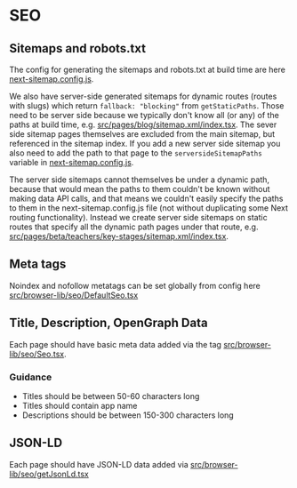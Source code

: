 # SEO

## Sitemaps and robots.txt

The config for generating the sitemaps and robots.txt at build time are here [next-sitemap.config.js](../next-sitemap.config.js).

We also have server-side generated sitemaps for dynamic routes (routes with slugs) which return `fallback: "blocking"` from `getStaticPaths`. Those need to be server side because we typically don't know all (or any) of the paths at build time, e.g. [src/pages/blog/sitemap.xml/index.tsx](../src/pages/blog/sitemap.xml/index.tsx). The sever side sitemap pages themselves are excluded from the main sitemap, but referenced in the sitemap index. If you add a new server side sitemap you also need to add the path to that page to the `serversideSitemapPaths` variable in [next-sitemap.config.js](../next-sitemap.config.js).

The server side sitemaps cannot themselves be under a dynamic path, because that would mean the paths to them
couldn't be known without making data API calls, and that means we couldn't easily specify the paths to them
in the next-sitemap.config.js file (not without duplicating some Next routing functionality). Instead we create server side sitemaps on static routes that specify all the dynamic path pages under that route, e.g. [src/pages/beta/teachers/key-stages/sitemap.xml/index.tsx](../src/pages/beta/teachers/key-stages/sitemap.xml/index.tsx).

## Meta tags

Noindex and nofollow metatags can be set globally from config here [src/browser-lib/seo/DefaultSeo.tsx](../src/browser-lib/seo/DefaultSeo.tsx)

## Title, Description, OpenGraph Data

Each page should have basic meta data added via the <SEO> tag [src/browser-lib/seo/Seo.tsx](../src/browser-lib/seo/Seo.tsx).

### Guidance

- Titles should be between 50-60 characters long
- Titles should contain app name
- Descriptions should be between 150-300 characters long

## JSON-LD

Each page should have JSON-LD data added via [src/browser-lib/seo/getJsonLd.tsx](../src/browser-lib/seo/getJsonLd.tsx)
